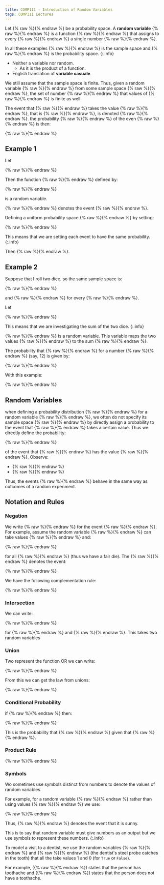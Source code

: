```yaml
---
title: COMP111 - Introduction of Random Variables
tags: COMP111 Lectures
---
```

Let {% raw %}<![CDATA[\((S,P)\)]]>{% endraw %} be a probability space. A **random variable** {% raw %}<![CDATA[\(F\)]]>{% endraw %} is a function {% raw %}<![CDATA[\(F:S\rightarrow\Bbb{R}\)]]>{% endraw %} that assigns to every {% raw %}<![CDATA[\(s\in S\)]]>{% endraw %} a single number {% raw %}<![CDATA[\(F(s)\)]]>{% endraw %}. 

In all these examples {% raw %}<![CDATA[\(S\)]]>{% endraw %} is the sample space and {% raw %}<![CDATA[\(P\)]]>{% endraw %} is the probability space.
{:.info}

* Neither a variable nor random.
	* As it is the product of a function.
* English translation of **variable casuale**.

We still assume that the sample space is finite. Thus, given a random variable {% raw %}<![CDATA[\(F\)]]>{% endraw %} from some sample space {% raw %}<![CDATA[\(S\)]]>{% endraw %}, the set of number {% raw %}<![CDATA[\(r\)]]>{% endraw %} that values of {% raw %}<![CDATA[\(F\)]]>{% endraw %} is finite as well.

The event that {% raw %}<![CDATA[\(F\)]]>{% endraw %} takes the value {% raw %}<![CDATA[\(r\)]]>{% endraw %}, that is {% raw %}<![CDATA[\(\{s\vert F(s)=r\}\)]]>{% endraw %}, is denoted {% raw %}<![CDATA[\((F=r)\)]]>{% endraw %}. the probability {% raw %}<![CDATA[\((F=r)\)]]>{% endraw %} of the even {% raw %}<![CDATA[\((F=r)\)]]>{% endraw %} is then:

{% raw %}<![CDATA[\[P(F=r)=P(\{s\vert F(s)=r\})\]]]>{% endraw %}

## Example 1
Let

{% raw %}<![CDATA[\[S=\{\text{car, train, plane, ship}\}\]]]>{% endraw %}

Then the function {% raw %}<![CDATA[\(F:S\rightarrow \Bbb{R}\)]]>{% endraw %} defined by:

{% raw %}<![CDATA[\[F(\text{car})=1,\ F(\text{train})=1,\ F(\text{plane})=2,\ F(\text{ship})=2\]]]>{% endraw %}

is a random variable.

{% raw %}<![CDATA[\((F=1)\)]]>{% endraw %} denotes the event {% raw %}<![CDATA[\(\{s\in S \vert F(s) =1\} = \{\text{car, train}\}\)]]>{% endraw %}.

Defining a uniform probability space {% raw %}<![CDATA[\((S,P)\)]]>{% endraw %} by setting:

{% raw %}<![CDATA[\[P(\text{car})=P(\text{train})=P(\text{plane})=P(\text{ship})=\frac{1}{4}\]]]>{% endraw %}

This means that we are setting each event to have the same probability.
{:.info}

Then {% raw %}<![CDATA[\(P(F=1)=P(\{s\in S \vert F(s)=1\})=P(\{\text{car, train}\})=\frac{1}{2}\)]]>{% endraw %}.

## Example 2
Suppose that I roll two dice. so the same sample space is:

{% raw %}<![CDATA[\[S=\{1,2,3,4,5,6\}^2\]]]>{% endraw %}

and {% raw %}<![CDATA[\(P(ab)=\frac{1}{36}\)]]>{% endraw %} for every {% raw %}<![CDATA[\(ab\in S\)]]>{% endraw %}.

Let 

{% raw %}<![CDATA[\[F(ab) = a+b\]]]>{% endraw %}

This means that we are investigating the sum of the two dice.
{:.info}

{% raw %}<![CDATA[\(F\)]]>{% endraw %} is a random variable. This variable maps the two values {% raw %}<![CDATA[\(ab\)]]>{% endraw %} to the sum {% raw %}<![CDATA[\(a+b\)]]>{% endraw %}. 

The probability that {% raw %}<![CDATA[\(F=r\)]]>{% endraw %} for a number {% raw %}<![CDATA[\(r\)]]>{% endraw %} (say, 12) is given by:

{% raw %}<![CDATA[\[P(F=r)=P(\{ab\vert F(ab)=r\})\]]]>{% endraw %}

With this example:

 {% raw %}<![CDATA[\[P(F=12)=P(\{ab\vert F(ab)=12\})=P(66)=\frac{1}{36}\]]]>{% endraw %}
 
## Random Variables
when defining a probability distribution {% raw %}<![CDATA[\(P\)]]>{% endraw %} for a random variable {% raw %}<![CDATA[\(F\)]]>{% endraw %}, we often do not specify its sample space {% raw %}<![CDATA[\(S\)]]>{% endraw %} by directly assign a probability to the event that {% raw %}<![CDATA[\(F\)]]>{% endraw %} takes a certain value. Thus we directly define the probability:

{% raw %}<![CDATA[\[P(F=r)\]]]>{% endraw %}

of the event that {% raw %}<![CDATA[\(F\)]]>{% endraw %} has the value {% raw %}<![CDATA[\(r\)]]>{% endraw %}. Observe:

* {% raw %}<![CDATA[\(0\leq P(F=r)\leq 1\)]]>{% endraw %}
* {% raw %}<![CDATA[\(\sum_{r\in \Bbb{R}}P(F=r)=1\)]]>{% endraw %}

Thus, the events {% raw %}<![CDATA[\((F=r)\)]]>{% endraw %} behave in the same way as outcomes of a random experiment.

## Notation and Rules
### Negation
We write {% raw %}<![CDATA[\(\neg(F=r)\)]]>{% endraw %} for the event {% raw %}<![CDATA[\(\{s\vert F(s)\neq r\}\)]]>{% endraw %}. For example, assume the random variable {% raw %}<![CDATA[\(\text{Die}\)]]>{% endraw %} can take values {% raw %}<![CDATA[\(\{1,2,3,4,5,6\}\)]]>{% endraw %} and:

{% raw %}<![CDATA[\[P(\text{Die}=n)=\frac{1}{6}\]]]>{% endraw %}

for all {% raw %}<![CDATA[\(n\in \{1,2,3,4,5,6\}\)]]>{% endraw %} (thus we have a fair die). The {% raw %}<![CDATA[\(\neg(\text{Die}=1)\)]]>{% endraw %} denotes the event:

{% raw %}<![CDATA[\[(\text{Die}=2)\vee (\text{Die}=3)\vee (\text{Die}=4)\vee (\text{Die}=5)\vee (\text{Die}=6)\]]]>{% endraw %}

We have the following complementation rule:

{% raw %}<![CDATA[\[P(\neg(F=r))=1-P(F=r)\]]]>{% endraw %}

### Intersection
We can write:

{% raw %}<![CDATA[\[(F_1=r_1,F_2=r_2)\]]]>{% endraw %}

for {% raw %}<![CDATA[\((F_1=r_1)\)]]>{% endraw %} and {% raw %}<![CDATA[\((F_2=r_2)\)]]>{% endraw %}. This takes two random variables

### Union
Two represent the function OR we can write:

{% raw %}<![CDATA[\[(F_1=r_1)\vee(F_2=r_2)\]]]>{% endraw %}

From this we can get the law from unions:

{% raw %}<![CDATA[\[
\begin{aligned}
P((F_1=r_1)\vee (F_2=r_2)) =& P(F_1 = r_1)+P(F_2 = r_2)\\
&-P(F_1=r_1,F_2=r_2)
\end{aligned}
\]]]>{% endraw %}

### Conditional Probability
if {% raw %}<![CDATA[\(P(F_2=r_2)\neq0\)]]>{% endraw %} then:

{% raw %}<![CDATA[\[P(F_1=r_1\vert F_2=r_2)=\frac{P(F_1=r_1,F_2=r_2)}{P(F_2=r_2)}\]]]>{% endraw %}

This is the probability that {% raw %}<![CDATA[\(F_1=r_1\)]]>{% endraw %} given that {% raw %}<![CDATA[\(F_2=r_2\)]]>{% endraw %}.

### Product Rule
{% raw %}<![CDATA[\[P(F_1=r_1,F_2=r_2)=P(F_1=r_1\vert F_2=r_2)\times P(F_2=r_2)\]]]>{% endraw %}

### Symbols
Wo sometimes use symbols distinct from numbers to denote the values of random variables.

For example, for a random variable {% raw %}<![CDATA[\(\text{Weather}\)]]>{% endraw %} rather than using values {% raw %}<![CDATA[\(1,2,3,4\)]]>{% endraw %} we use:

{% raw %}<![CDATA[\[\text{sunny, rain, cloudy, snow}\]]]>{% endraw %}

Thus, {% raw %}<![CDATA[\((\text{Weather}=\text{sunny})\)]]>{% endraw %} denotes the event that it is sunny.

This is to say that random variable must give numbers as an output but we use symbols to represent these numbers.
{:.info}

To model a visit  to a dentist, we use the random variables {% raw %}<![CDATA[\(\text{Toothache, Cavity}\)]]>{% endraw %} and {% raw %}<![CDATA[\(\text{Catch}\)]]>{% endraw %} (the dentist's steel probe catches in the tooth) that all the take values 1 and 0 (for `True` or `False`). 

For example, ({% raw %}<![CDATA[\(\text{Toothache}=1\)]]>{% endraw %}) states that the person has toothache and ({% raw %}<![CDATA[\(\text{Toothache}=0\)]]>{% endraw %}) states that the person does not have a toothache.
